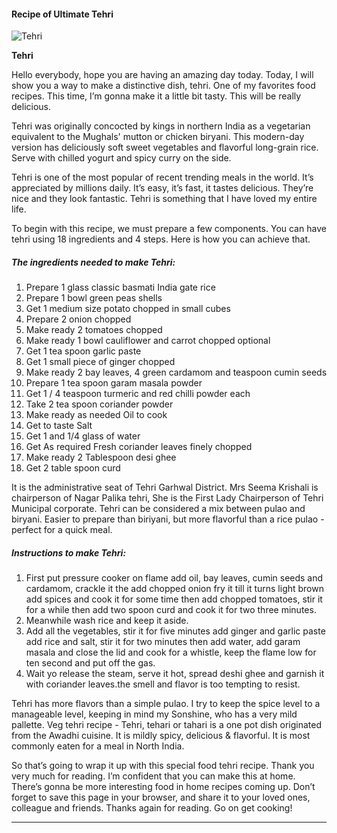             

#### Recipe of Ultimate Tehri

![Tehri](https://img-global.cpcdn.com/recipes/9bceb2277895cfad/751x532cq70/tehri-recipe-main-photo.jpg)

**Tehri**

Hello everybody, hope you are having an amazing day today. Today, I will show you a way to make a distinctive dish, tehri. One of my favorites food recipes. This time, I’m gonna make it a little bit tasty. This will be really delicious.

Tehri was originally concocted by kings in northern India as a vegetarian equivalent to the Mughals' mutton or chicken biryani. This modern-day version has deliciously soft sweet vegetables and flavorful long-grain rice. Serve with chilled yogurt and spicy curry on the side.

Tehri is one of the most popular of recent trending meals in the world. It’s appreciated by millions daily. It’s easy, it’s fast, it tastes delicious. They’re nice and they look fantastic. Tehri is something that I have loved my entire life.

To begin with this recipe, we must prepare a few components. You can have tehri using 18 ingredients and 4 steps. Here is how you can achieve that.

##### The ingredients needed to make Tehri:

1.  Prepare 1 glass classic basmati India gate rice
2.  Prepare 1 bowl green peas shells
3.  Get 1 medium size potato chopped in small cubes
4.  Prepare 2 onion chopped
5.  Make ready 2 tomatoes chopped
6.  Make ready 1 bowl cauliflower and carrot chopped optional
7.  Get 1 tea spoon garlic paste
8.  Get 1 small piece of ginger chopped
9.  Make ready 2 bay leaves, 4 green cardamom and teaspoon cumin seeds
10.  Prepare 1 tea spoon garam masala powder
11.  Get 1 / 4 teaspoon turmeric and red chilli powder each
12.  Take 2 tea spoon coriander powder
13.  Make ready as needed Oil to cook
14.  Get to taste Salt
15.  Get 1 and 1/4 glass of water
16.  Get As required Fresh coriander leaves finely chopped
17.  Make ready 2 Tablespoon desi ghee
18.  Get 2 table spoon curd

It is the administrative seat of Tehri Garhwal District. Mrs Seema Krishali is chairperson of Nagar Palika tehri, She is the First Lady Chairperson of Tehri Municipal corporate. Tehri can be considered a mix between pulao and biryani. Easier to prepare than biriyani, but more flavorful than a rice pulao - perfect for a quick meal.

##### Instructions to make Tehri:

1.  First put pressure cooker on flame add oil, bay leaves, cumin seeds and cardamom, crackle it the add chopped onion fry it till it turns light brown add spices and cook it for some time then add chopped tomatoes, stir it for a while then add two spoon curd and cook it for two three minutes.
2.  Meanwhile wash rice and keep it aside.
3.  Add all the vegetables, stir it for five minutes add ginger and garlic paste add rice and salt, stir it for two minutes then add water, add garam masala and close the lid and cook for a whistle, keep the flame low for ten second and put off the gas.
4.  Wait yo release the steam, serve it hot, spread deshi ghee and garnish it with coriander leaves.the smell and flavor is too tempting to resist.

Tehri has more flavors than a simple pulao. I try to keep the spice level to a manageable level, keeping in mind my Sonshine, who has a very mild pallette. Veg tehri recipe - Tehri, tehari or tahari is a one pot dish originated from the Awadhi cuisine. It is mildly spicy, delicious & flavorful. It is most commonly eaten for a meal in North India.

So that’s going to wrap it up with this special food tehri recipe. Thank you very much for reading. I’m confident that you can make this at home. There’s gonna be more interesting food in home recipes coming up. Don’t forget to save this page in your browser, and share it to your loved ones, colleague and friends. Thanks again for reading. Go on get cooking!

* * *